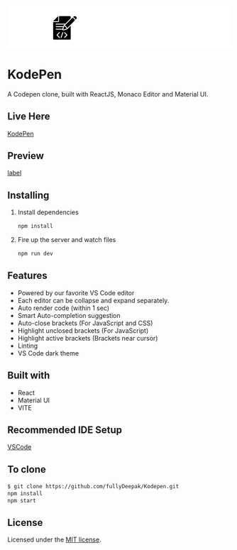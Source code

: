 <span align='center'>![Alt text](presentation/KodePen_logo_opt.svg) </span>

# KodePen

A Codepen clone, built with ReactJS, Monaco Editor and Material UI.

## Live Here

[KodePen](https://kodepen.netlify.app/)

## Preview

[label](presentation/Kodepen_vid.mp4)

## Installing

1. Install dependencies

   ```bash
   npm install
   ```

2. Fire up the server and watch files

   ```bash
   npm run dev
   ```

## Features

- Powered by our favorite VS Code editor
- Each editor can be collapse and expand separately.
- Auto render code (within 1 sec)
- Smart Auto-completion suggestion
- Auto-close brackets (For JavaScript and CSS)
- Highlight unclosed brackets (For JavaScript)
- Highlight active brackets (Brackets near cursor)
- Linting
- VS Code dark theme

## Built with

- React
- Material UI
- VITE

## Recommended IDE Setup

[VSCode](https://code.visualstudio.com/)

## To clone

```
$ git clone https://github.com/fullyDeepak/Kodepen.git
npm install
npm start
```

## License

Licensed under the [MIT license](https://opensource.org/licenses/MIT).
